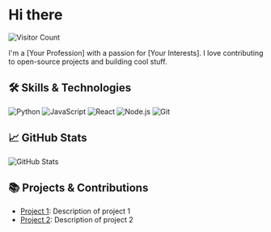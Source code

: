 # Hi there

![Visitor Count](https://visitor-badge.glitch.me/badge?page_id=username.username)

I'm a [Your Profession] with a passion for [Your Interests]. I love contributing to open-source projects and building cool stuff. 

## 🛠️ Skills & Technologies

![Python](https://img.shields.io/badge/-Python-3776AB?style=flat-square&logo=python&logoColor=white)
![JavaScript](https://img.shields.io/badge/-JavaScript-F7DF1E?style=flat-square&logo=javascript&logoColor=black)
![React](https://img.shields.io/badge/-React-61DAFB?style=flat-square&logo=react&logoColor=white)
![Node.js](https://img.shields.io/badge/-Node.js-339933?style=flat-square&logo=node.js&logoColor=white)
![Git](https://img.shields.io/badge/-Git-F05032?style=flat-square&logo=git&logoColor=white)

## 📈 GitHub Stats

![GitHub Stats](https://github-readme-stats.vercel.app/api?username=username&show_icons=true&theme=radical)

## 📚 Projects & Contributions

- [Project 1]([https://github.com/username/project1](https://github.com/quelstriless/ChronoKnight2D)): Description of project 1
- [Project 2]([https://github.com/username/project2](https://github.com/quelstriless/LSTM-Crypto-Price-Prediction)): Description of project 2



